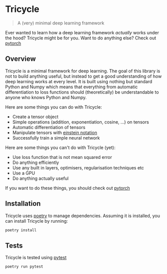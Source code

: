 # Tricycle
> A (very) minimal deep learning framework

Ever wanted to learn how a deep learning framework *actually* works under the hood? Tricycle might be for you.
Want to do anything else? Check out [pytorch](https://pytorch.org/)

## Overview
Tricycle is a minimal framework for deep learning. The goal of this library is 
not to build anything useful, but instead to get a good understanding of how 
deep learning works at every level. It is built using nothing but standard 
Python and Numpy which means that everything from automatic differentiation
to loss functions should (theoretically) be understandable to anyone who knows 
Python and Numpy.

Here are some things you can do with Tricycle:
- Create a tensor object
- Simple operations (addition, exponentiation, cosine, ...) on tensors
- Automatic differentiation of tensors
- Manipulate tensors with [einstein notation](https://en.wikipedia.org/wiki/Einstein_notation)
- Successfully train a simple neural network

Here are some things you can't do with Tricycle (yet):
- Use loss function that is not mean squared error
- Do anything efficiently
- Use any built in layers, optimisers, regularisation techniques etc
- Use a GPU
- Do anything actually useful

If you want to do these things, you should check out [pytorch](https://pytorch.org/)

## Installation
Tricycle uses [poetry](https://python-poetry.org/) to manage dependencies. Assuming it is installed, you 
can install Tricycle by running:
```bash
poetry install
```

## Tests
Tricycle is tested using [pytest](https://docs.pytest.org/en/latest/)
```bash
poetry run pytest
```

